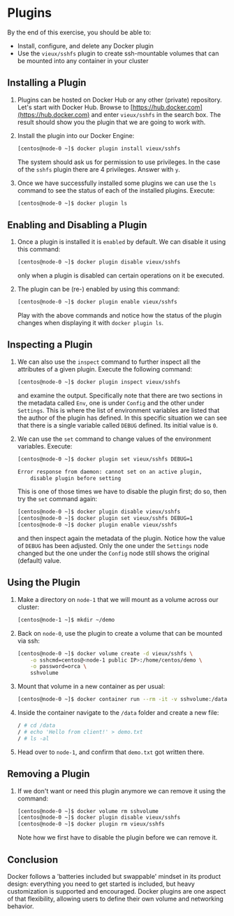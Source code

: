 # Plugins

By the end of this exercise, you should be able to:

 - Install, configure, and delete any Docker plugin
 - Use the `vieux/sshfs` plugin to create ssh-mountable volumes that can be mounted into any container in your cluster

## Installing a Plugin

1.  Plugins can be hosted on Docker Hub or any other (private) repository. Let's start with Docker Hub. Browse to [https://hub.docker.com](https://hub.docker.com) and enter `vieux/sshfs` in the search box. The result should show you the plugin that we are going to work with.

2.  Install the plugin into our Docker Engine:

    ```bash
    [centos@node-0 ~]$ docker plugin install vieux/sshfs
    ```

    The system should ask us for permission to use privileges. In the case of the `sshfs` plugin there are 4 privileges. Answer with `y`.

3.  Once we have successfully installed some plugins we can use the `ls` command to see the status of each of the installed plugins. Execute:

    ```bash
    [centos@node-0 ~]$ docker plugin ls
    ```

## Enabling and Disabling a Plugin

1.  Once a plugin is installed it is `enabled` by default. We can disable it using this command:

    ```bash
    [centos@node-0 ~]$ docker plugin disable vieux/sshfs
    ```

    only when a plugin is disabled can certain operations on it be executed.

2.  The plugin can be (re-) enabled by using this command:

    ```bash
    [centos@node-0 ~]$ docker plugin enable vieux/sshfs
    ```

    Play with the above commands and notice how the status of the plugin changes when displaying it with `docker plugin ls`.

## Inspecting a Plugin

1.  We can also use the `inspect` command to further inspect all the attributes of a given plugin. Execute the following command:

    ```bash
    [centos@node-0 ~]$ docker plugin inspect vieux/sshfs
    ```

    and examine the output. Specifically note that there are two sections in the metadata called `Env`, one is under `Config` and the other under `Settings`. This is where the list of environment variables are listed that the author of the plugin has defined. In this specific situation we can see that there is a single variable called `DEBUG` defined. Its initial value is `0`.

2.  We can use the `set` command to change values of the environment variables. Execute:

    ```bash
    [centos@node-0 ~]$ docker plugin set vieux/sshfs DEBUG=1

    Error response from daemon: cannot set on an active plugin, 
        disable plugin before setting
    ```

    This is one of those times we have to disable the plugin first; do so, then try the `set` command again:

    ```bash
    [centos@node-0 ~]$ docker plugin disable vieux/sshfs
    [centos@node-0 ~]$ docker plugin set vieux/sshfs DEBUG=1
    [centos@node-0 ~]$ docker plugin enable vieux/sshfs
    ```

    and then inspect again the metadata of the plugin. Notice how the value of `DEBUG` has been adjusted. Only the one under the `Settings` node changed but the one under the `Config` node still shows the original (default) value.

## Using the Plugin

1.  Make a directory on `node-1` that we will mount as a volume across our cluster:

    ```bash
    [centos@node-1 ~]$ mkdir ~/demo
    ```

2.  Back on `node-0`, use the plugin to create a volume that can be mounted via ssh:

    ```bash
    [centos@node-0 ~]$ docker volume create -d vieux/sshfs \
        -o sshcmd=centos@<node-1 public IP>:/home/centos/demo \
        -o password=orca \
        sshvolume
    ```

3.  Mount that volume in a new container as per usual:

    ```bash
    [centos@node-0 ~]$ docker container run --rm -it -v sshvolume:/data alpine sh
    ```

4.  Inside the container navigate to the `/data` folder and create a new file:

    ```bash
    / # cd /data
    / # echo 'Hello from client!' > demo.txt
    / # ls -al
    ```

5.  Head over to `node-1`, and confirm that `demo.txt` got written there.

## Removing a Plugin

1.  If we don't want or need this plugin anymore we can remove it using the command:

    ```bash
    [centos@node-0 ~]$ docker volume rm sshvolume
    [centos@node-0 ~]$ docker plugin disable vieux/sshfs
    [centos@node-0 ~]$ docker plugin rm vieux/sshfs
    ```

    Note how we first have to disable the plugin before we can remove it.

## Conclusion

Docker follows a 'batteries included but swappable' mindset in its product design: everything you need to get started is included, but heavy customization is supported and encouraged. Docker plugins are one aspect of that flexibility, allowing users to define their own volume and networking behavior.
